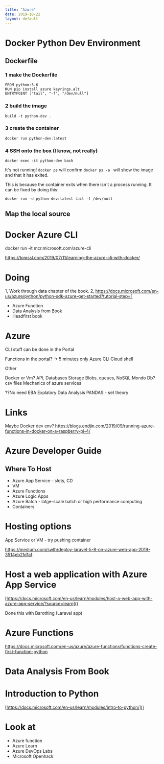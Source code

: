 ```yaml
---
title: "Azure"
date: 2019-10-22
layout: default
---
```

# Docker Python Dev Environment

## Dockerfile

### 1 make the Dockerfile
```
FROM python:3.6
RUN pip install azure keyrings.alt
ENTRYPOINT ["tail", "-f", "/dev/null"]

```


### 2 build the image
```build -t python-dev .```

### 3 create the container
```docker run python-dev:latest```


### 4   SSH onto the box (I know, not really)

```docker exec -it python-dev bash```

It's not running!
```docker ps``` will confirm
```docker ps -a ``` will show the image and that it has exited.

This is because the container exits when there isn't a process running.
It can be fixed by doing this:
```
docker run -d python-dev:latest tail -f /dev/null
```




## Map the local source


##







# Docker Azure CLI
docker run -it mcr.microsoft.com/azure-cli  

https://tomssl.com/2019/07/11/learning-the-azure-cli-with-docker/



# Doing

1, Work through data chapter of the book.
2, https://docs.microsoft.com/en-us/azure/python/python-sdk-azure-get-started?tutorial-step=1



* Azure Function
* Data Analysis from Book
* Headfirst book

# Azure
CLI stuff can be done in the Portal

Functions in the portal? -> 5 minutes only
Azure CLI Cloud shell

Other 

Docker or Vm?
API,
Databases
Storage Blobs, queues, NoSQL Mondo Db?
csv files
Mechanics of azure services

??No need
EBA Explatory Data Analysis
PANDAS - set theory






# Links

Maybe Docker dev env?
https://blogs.endjin.com/2019/09/running-azure-functions-in-docker-on-a-raspberry-pi-4/


# Azure Developer Guide
## Where To Host
* Azure App Service - slots, CD
* VM
* Azure Functions
* Azure Logic Apps
* Azure Batch - latge-scale batch or high performance computing
* Containers







# Hosting options

App Service or VM - try pushing container

https://medium.com/swlh/deploy-laravel-5-8-on-azure-web-app-2019-3514eb2fd1af



# Host a web application with Azure App Service
[https://docs.microsoft.com/en-us/learn/modules/host-a-web-app-with-azure-app-service/?source=learn]()

Done this with Barothing (Laravel app)


# Azure Functions

https://docs.microsoft.com/en-us/azure/azure-functions/functions-create-first-function-python

# Data Analysis From Book



# Introduction to Python 
[https://docs.microsoft.com/en-us/learn/modules/intro-to-python/]()



# Look at
* Azure function
* Azure Learn
* Azure DevOps Labs
* Microsoft Openhack
